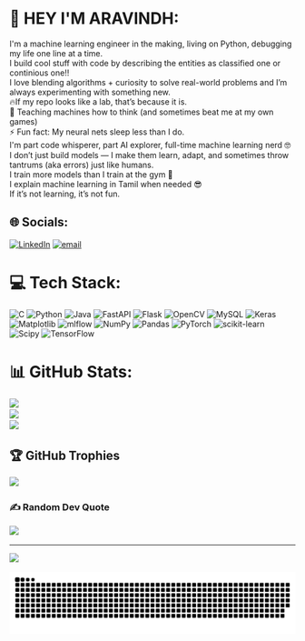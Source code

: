 # 💫 HEY I'M ARAVINDH:
I'm a machine learning engineer in the making, living on Python, debugging my life one line at a time. <br>I build cool stuff with code by describing the entities as classified one or continious one!! <br>I love blending algorithms + curiosity to solve real-world problems and I’m always experimenting with something new. <br>🔥If my repo looks like a lab, that’s because it is.<br>🤖 Teaching machines how to think (and sometimes beat me at my own games)<br>⚡ Fun fact: My neural nets sleep less than I do.<br>I'm part code whisperer, part AI explorer, full-time machine learning nerd 🤓<br>I don’t just build models — I make them learn, adapt, and sometimes throw tantrums (aka errors) just like humans.<br>I train more models than I train at the gym 💪<br>I explain machine learning in Tamil when needed 😎<br>If it’s not learning, it’s not fun.<br>


## 🌐 Socials:
[![LinkedIn](https://img.shields.io/badge/LinkedIn-%230077B5.svg?logo=linkedin&logoColor=white)](www.linkedin.com/in/srinivasa-aravindh-s-6442b3284) [![email](https://img.shields.io/badge/Email-D14836?logo=gmail&logoColor=white)](mailto:srinivasaaravindh15@gmail.com) 

# 💻 Tech Stack:
![C](https://img.shields.io/badge/c-%2300599C.svg?style=for-the-badge&logo=c&logoColor=white) ![Python](https://img.shields.io/badge/python-3670A0?style=for-the-badge&logo=python&logoColor=ffdd54) ![Java](https://img.shields.io/badge/java-%23ED8B00.svg?style=for-the-badge&logo=openjdk&logoColor=white) ![FastAPI](https://img.shields.io/badge/FastAPI-005571?style=for-the-badge&logo=fastapi) ![Flask](https://img.shields.io/badge/flask-%23000.svg?style=for-the-badge&logo=flask&logoColor=white) ![OpenCV](https://img.shields.io/badge/opencv-%23white.svg?style=for-the-badge&logo=opencv&logoColor=white) ![MySQL](https://img.shields.io/badge/mysql-4479A1.svg?style=for-the-badge&logo=mysql&logoColor=white) ![Keras](https://img.shields.io/badge/Keras-%23D00000.svg?style=for-the-badge&logo=Keras&logoColor=white) ![Matplotlib](https://img.shields.io/badge/Matplotlib-%23ffffff.svg?style=for-the-badge&logo=Matplotlib&logoColor=black) ![mlflow](https://img.shields.io/badge/mlflow-%23d9ead3.svg?style=for-the-badge&logo=numpy&logoColor=blue) ![NumPy](https://img.shields.io/badge/numpy-%23013243.svg?style=for-the-badge&logo=numpy&logoColor=white) ![Pandas](https://img.shields.io/badge/pandas-%23150458.svg?style=for-the-badge&logo=pandas&logoColor=white) ![PyTorch](https://img.shields.io/badge/PyTorch-%23EE4C2C.svg?style=for-the-badge&logo=PyTorch&logoColor=white) ![scikit-learn](https://img.shields.io/badge/scikit--learn-%23F7931E.svg?style=for-the-badge&logo=scikit-learn&logoColor=white) ![Scipy](https://img.shields.io/badge/SciPy-%230C55A5.svg?style=for-the-badge&logo=scipy&logoColor=%white) ![TensorFlow](https://img.shields.io/badge/TensorFlow-%23FF6F00.svg?style=for-the-badge&logo=TensorFlow&logoColor=white)
# 📊 GitHub Stats:
![](https://github-readme-stats.vercel.app/api?username=ARAVINDH-1505&theme=dark&hide_border=false&include_all_commits=false&count_private=false)<br/>
![](https://nirzak-streak-stats.vercel.app/?user=ARAVINDH-1505&theme=dark&hide_border=false)<br/>
![](https://github-readme-stats.vercel.app/api/top-langs/?username=ARAVINDH-1505&theme=dark&hide_border=false&include_all_commits=false&count_private=false&layout=compact)

## 🏆 GitHub Trophies
![](https://github-profile-trophy.vercel.app/?username=ARAVINDH-1505&theme=jolly&no-frame=false&no-bg=true&margin-w=4)

### ✍️ Random Dev Quote
![](https://quotes-github-readme.vercel.app/api?type=horizontal&theme=radical)

---
[![](https://visitcount.itsvg.in/api?id=ARAVINDH-1505&icon=0&color=0)](https://visitcount.itsvg.in)

<picture>
  <source media="(prefers-color-scheme: dark)" srcset="https://raw.githubusercontent.com/ARAVINDH-1505/ARAVINDH-1505/output/github-snake-dark.svg" />
  <source media="(prefers-color-scheme: light)" srcset="https://raw.githubusercontent.com/ARAVINDH-1505/ARAVINDH-1505/output/github-snake.svg" />
  <img alt="github-snake" src="https://raw.githubusercontent.com/ARAVINDH-1505/ARAVINDH-1505/output/github-snake.svg" />
</picture>

<!-- Proudly created with GPRM ( https://gprm.itsvg.in ) -->
